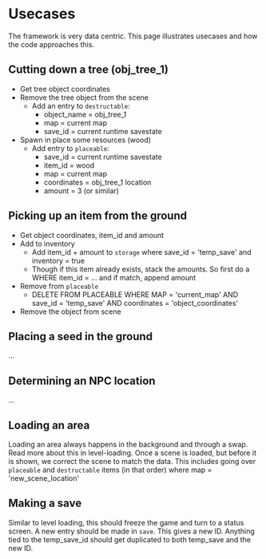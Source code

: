 # Usecases

The framework is very data centric. This page illustrates usecases and how the code approaches this.

## Cutting down a tree (obj_tree_1)
- Get tree object coordinates
- Remove the tree object from the scene
  - Add an entry to `destructable`:
    - object_name = obj_tree_1
    - map = current map
    - save_id = current runtime savestate
- Spawn in place some resources (wood)
  - Add entry to `placeable`:
    - save_id = current runtime savestate
    - item_id = wood
    - map = current map
    - coordinates = obj_tree_1 location
    - amount = 3 (or similar)

## Picking up an item from the ground
- Get object coordinates, item_id and amount
- Add to inventory
  - Add item_id + amount to `storage` where save_id = 'temp_save' and inventory = true
  - Though if this item already exists, stack the amounts. So first do a WHERE item_id = ... and if match, append amount
- Remove from `placeable`
  - DELETE FROM PLACEABLE WHERE MAP = 'current_map' AND save_id = 'temp_save' AND coordinates = 'object_coordinates'
- Remove the object from scene

## Placing a seed in the ground
...

## Determining an NPC location
...

## Loading an area
Loading an area always happens in the background and through a swap. Read more about this in level-loading.
Once a scene is loaded, but before it is shown, we correct the scene to match the data.
This includes going over `placeable` and `destructable` items (in that order) where map = 'new_scene_location'

## Making a save
Similar to level loading, this should freeze the game and turn to a status screen.
A new entry should be made in `save`. This gives a new ID.
Anything tied to the temp_save_id should get duplicated to both temp_save and the new ID.
